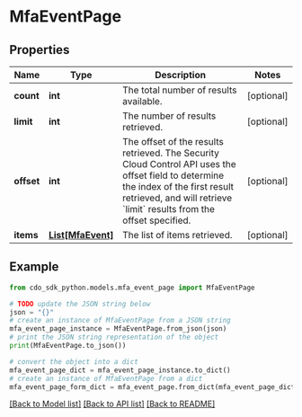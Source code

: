 # MfaEventPage


## Properties

Name | Type | Description | Notes
------------ | ------------- | ------------- | -------------
**count** | **int** | The total number of results available. | [optional] 
**limit** | **int** | The number of results retrieved. | [optional] 
**offset** | **int** | The offset of the results retrieved. The Security Cloud Control API uses the offset field to determine the index of the first result retrieved, and will retrieve &#x60;limit&#x60; results from the offset specified. | [optional] 
**items** | [**List[MfaEvent]**](MfaEvent.md) | The list of items retrieved. | [optional] 

## Example

```python
from cdo_sdk_python.models.mfa_event_page import MfaEventPage

# TODO update the JSON string below
json = "{}"
# create an instance of MfaEventPage from a JSON string
mfa_event_page_instance = MfaEventPage.from_json(json)
# print the JSON string representation of the object
print(MfaEventPage.to_json())

# convert the object into a dict
mfa_event_page_dict = mfa_event_page_instance.to_dict()
# create an instance of MfaEventPage from a dict
mfa_event_page_form_dict = mfa_event_page.from_dict(mfa_event_page_dict)
```
[[Back to Model list]](../README.md#documentation-for-models) [[Back to API list]](../README.md#documentation-for-api-endpoints) [[Back to README]](../README.md)


